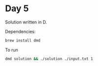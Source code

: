 # Day 5

Solution written in D.

Dependencies:

```bash
brew install dmd
```

To run

```bash
dmd solution && ./solution ./input.txt 1
```
